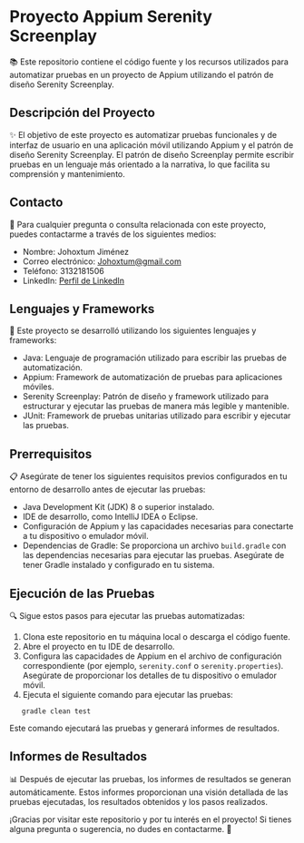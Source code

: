 # Proyecto Appium Serenity Screenplay

📚 Este repositorio contiene el código fuente y los recursos utilizados para automatizar pruebas en un proyecto de Appium utilizando el patrón de diseño Serenity Screenplay.

## Descripción del Proyecto

✨ El objetivo de este proyecto es automatizar pruebas funcionales y de interfaz de usuario en una aplicación móvil utilizando Appium y el patrón de diseño Serenity Screenplay. El patrón de diseño Screenplay permite escribir pruebas en un lenguaje más orientado a la narrativa, lo que facilita su comprensión y mantenimiento.

## Contacto

📧 Para cualquier pregunta o consulta relacionada con este proyecto, puedes contactarme a través de los siguientes medios:

- Nombre: Johoxtum Jiménez
- Correo electrónico: [Johoxtum@gmail.com](mailto:Johoxtum@gmail.com)
- Teléfono: 3132181506
- LinkedIn: [Perfil de LinkedIn](https://www.linkedin.com/in/johoxtum-jimenez-463ba1211/)

## Lenguajes y Frameworks

🔧 Este proyecto se desarrolló utilizando los siguientes lenguajes y frameworks:

- Java: Lenguaje de programación utilizado para escribir las pruebas de automatización.
- Appium: Framework de automatización de pruebas para aplicaciones móviles.
- Serenity Screenplay: Patrón de diseño y framework utilizado para estructurar y ejecutar las pruebas de manera más legible y mantenible.
- JUnit: Framework de pruebas unitarias utilizado para escribir y ejecutar las pruebas.

## Prerrequisitos

📋 Asegúrate de tener los siguientes requisitos previos configurados en tu entorno de desarrollo antes de ejecutar las pruebas:

- Java Development Kit (JDK) 8 o superior instalado.
- IDE de desarrollo, como IntelliJ IDEA o Eclipse.
- Configuración de Appium y las capacidades necesarias para conectarte a tu dispositivo o emulador móvil.
- Dependencias de Gradle: Se proporciona un archivo `build.gradle` con las dependencias necesarias para ejecutar las pruebas. Asegúrate de tener Gradle instalado y configurado en tu sistema.

## Ejecución de las Pruebas

🔍 Sigue estos pasos para ejecutar las pruebas automatizadas:

1. Clona este repositorio en tu máquina local o descarga el código fuente.
2. Abre el proyecto en tu IDE de desarrollo.
3. Configura las capacidades de Appium en el archivo de configuración correspondiente (por ejemplo, `serenity.conf` o `serenity.properties`). Asegúrate de proporcionar los detalles de tu dispositivo o emulador móvil.
4. Ejecuta el siguiente comando para ejecutar las pruebas:

```shell
   gradle clean test
```
Este comando ejecutará las pruebas y generará informes de resultados.

## Informes de Resultados

📊 Después de ejecutar las pruebas, los informes de resultados se generan automáticamente. Estos informes proporcionan una visión detallada de las pruebas ejecutadas, los resultados obtenidos y los pasos realizados.

¡Gracias por visitar este repositorio y por tu interés en el proyecto! Si tienes alguna pregunta o sugerencia, no dudes en contactarme. 👋

